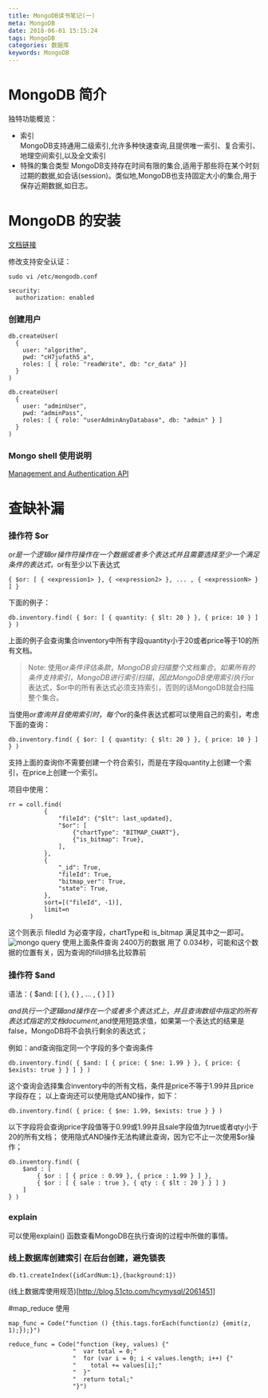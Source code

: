 ```yaml
---
title: MongoDB读书笔记(一)
meta: MongoDB
date: 2018-06-01 15:15:24
tags: MongoDB
categories: 数据库
keywords: MongoDB
---
```


# MongoDB 简介

独特功能概览：

   * 索引  
   MongoDB支持通用二级索引,允许多种快速查询,且提供唯一索引、复合索引、地理空间索引,以及全文索引
   * 特殊的集合类型
   MongoDB支持存在时间有限的集合,适用于那些将在某个时刻过期的数据,如会话(session)。类似地,MongoDB也支持固定大小的集合,用于保存近期数据,如日志。


# MongoDB 的安装
[文档链接](https://docs.mongodb.com/manual/tutorial/install-mongodb-on-ubuntu/)

修改支持安全认证：
```
sudo vi /etc/mongodb.conf
```
```
security:
  authorization: enabled
```
### 创建用户
```
db.createUser(
  {
    user: "algorithm",
    pwd: "cH7jufath5_a",
    roles: [ { role: "readWrite", db: "cr_data" }]
  }
)
```
```
db.createUser(
  {
    user: "adminUser",
    pwd: "adminPass",
    roles: [ { role: "userAdminAnyDatabase", db: "admin" } ]
  }
)
```
### Mongo shell 使用说明
[Management and Authentication API](https://docs.mongodb.com/manual/reference/security/)


# 查缺补漏
  ### 操作符 $or

  $or是一个逻辑or操作符操作在一个数据或者多个表达式并且需要选择至少一个满足条件的表达式，$or有至少以下表达式
  ```
  { $or: [ { <expression1> }, { <expression2> }, ... , { <expressionN> } ] }
  ```

  下面的例子：
  ```
  db.inventory.find( { $or: [ { quantity: { $lt: 20 } }, { price: 10 } ] } )
  ```
  上面的例子会查询集合inventory中所有字段quantity小于20或者price等于10的所有文档。

  >Note:
  使用$or条件评估条款，MongoDB会扫描整个文档集合，如果所有的条件支持索引，MongoDB进行索引扫描，因此MongoDB使用索引执行$or表达式，$or中的所有表达式必须支持索引，否则的话MongoDB就会扫描整个集合。

  当使用$or查询并且使用索引时，每个$or的条件表达式都可以使用自己的索引，考虑下面的查询：
  ```
  db.inventory.find( { $or: [ { quantity: { $lt: 20 } }, { price: 10 } ] } )
  ```
  支持上面的查询你不需要创建一个符合索引，而是在字段quantity上创建一个索引，在price上创建一个索引。


  项目中使用：
  ```
  rr = coll.find(
            {
                "fileId": {"$lt": last_updated},
                "$or": [
                    {"chartType": "BITMAP_CHART"},
                    {"is_bitmap": True},
                ],
            },
            {
                "_id": True,
                "fileId": True,
                "bitmap_ver": True,
                "state": True,
            },
            sort=[("fileId", -1)],
            limit=n
        )
  ```
  这个则表示 filedId 为必查字段，chartType和 is_bitmap 满足其中之一即可。
![mongo query](http://p1z7ufsgk.bkt.clouddn.com/18d781803074fafe805fe7edb90ad9b6.png)
使用上面条件查询 2400万的数据 用了 0.034秒，可能和这个数据的位置有关，因为查询的filId排名比较靠前

 ### 操作符  $and
 语法：{ $and: [ { <expression1> }, { <expression2> } , ... , {<expressionN> } ] }

$and执行一个逻辑and操作在一个或者多个表达式上，并且查询数组中指定的所有表达式指定的文档document,$and使用短路求值，如果第一个表达式的结果是false，MongoDB将不会执行剩余的表达式；

例如：and查询指定同一个字段的多个查询条件
```
db.inventory.find( { $and: [ { price: { $ne: 1.99 } }, { price: { $exists: true } } ] } )
```
这个查询会选择集合inventory中的所有文档，条件是price不等于1.99并且price字段存在；
以上查询还可以使用隐式AND操作，如下：
```
db.inventory.find( { price: { $ne: 1.99, $exists: true } } )
```
以下字段将会查询price字段值等于0.99或1.99并且sale字段值为true或者qty小于20的所有文档；
使用隐式AND操作无法构建此查询，因为它不止一次使用$or操作；
```
db.inventory.find( {
    $and : [
        { $or : [ { price : 0.99 }, { price : 1.99 } ] },
        { $or : [ { sale : true }, { qty : { $lt : 20 } } ] }
    ]
} )
```


  ### explain
  可以使用explain() 函数查看MongoDB在执行查询的过程中所做的事情。

  ### 线上数据库创建索引 在后台创建，避免锁表
  ```
  db.t1.createIndex({idCardNum:1},{background:1})
  ```
  (线上数据库使用规范)[http://blog.51cto.com/hcymysql/2061451]



  #map_reduce 使用
  ```
map_func = Code("function () {this.tags.forEach(function(z) {emit(z, 1);});}")

reduce_func = Code("function (key, values) {"
                    "  var total = 0;"
                    "  for (var i = 0; i < values.length; i++) {"
                    "    total += values[i];"
                    "  }"
                    "  return total;"
                    "}")
  ```
